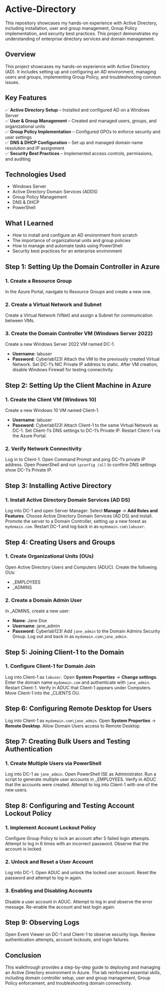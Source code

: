 # Active-Directory
This repository showcases my hands-on experience with Active Directory, including installation, user and group management, Group Policy implementation, and security best practices. This project demonstrates my understanding of enterprise directory services and domain management.

## Overview  
This project showcases my hands-on experience with Active Directory (AD). It includes setting up and configuring an AD environment, managing users and groups, implementing Group Policy, and troubleshooting common issues.  

## Key Features  
✅ **Active Directory Setup** – Installed and configured AD on a Windows Server  
✅ **User & Group Management** – Created and managed users, groups, and organizational units  
✅ **Group Policy Implementation** – Configured GPOs to enforce security and user settings  
✅ **DNS & DHCP Configuration** – Set up and managed domain name resolution and IP assignment  
✅ **Security Best Practices** – Implemented access controls, permissions, and auditing  

## Technologies Used  
- Windows Server  
- Active Directory Domain Services (ADDS)  
- Group Policy Management  
- DNS & DHCP  
- PowerShell  

## What I Learned  
- How to install and configure an AD environment from scratch  
- The importance of organizational units and group policies  
- How to manage and automate tasks using PowerShell  
- Security best practices for an enterprise environment  

## Step 1: Setting Up the Domain Controller in Azure

### 1. Create a Resource Group
In the Azure Portal, navigate to Resource Groups and create a new one.

### 2. Create a Virtual Network and Subnet
Create a Virtual Network (VNet) and assign a Subnet for communication between VMs.

### 3. Create the Domain Controller VM (Windows Server 2022)
Create a new Windows Server 2022 VM named DC-1.
- **Username**: labuser
- **Password**: Cyberlab123!
Attach the VM to the previously created Virtual Network.
Set DC-1’s NIC Private IP address to static.
After VM creation, disable Windows Firewall for testing connectivity.

## Step 2: Setting Up the Client Machine in Azure

### 1. Create the Client VM (Windows 10)
Create a new Windows 10 VM named Client-1.
- **Username**: labuser
- **Password**: Cyberlab123!
Attach Client-1 to the same Virtual Network as DC-1.
Set Client-1’s DNS settings to DC-1’s Private IP.
Restart Client-1 via the Azure Portal.

### 2. Verify Network Connectivity
Log in to Client-1.
Open Command Prompt and ping DC-1’s private IP address.
Open PowerShell and run `ipconfig /all` to confirm DNS settings show DC-1’s Private IP.

## Step 3: Installing Active Directory

### 1. Install Active Directory Domain Services (AD DS)
Log into DC-1 and open Server Manager.
Select **Manage** → **Add Roles and Features**.
Choose Active Directory Domain Services (AD DS) and install.
Promote the server to a Domain Controller, setting up a new forest as `mydomain.com`.
Restart DC-1 and log back in as `mydomain.com\labuser`.

## Step 4: Creating Users and Groups

### 1. Create Organizational Units (OUs)
Open Active Directory Users and Computers (ADUC).
Create the following OUs:
- _EMPLOYEES
- _ADMINS

### 2. Create a Domain Admin User
In _ADMINS, create a new user:
- **Name**: Jane Doe
- **Username**: jane_admin
- **Password**: Cyberlab123!
Add `jane_admin` to the Domain Admins Security Group.
Log out and back in as `mydomain.com\jane_admin`.

## Step 5: Joining Client-1 to the Domain

### 1. Configure Client-1 for Domain Join
Log into Client-1 as `labuser`.
Open **System Properties** → **Change settings**.
Enter the domain name `mydomain.com` and authenticate with `jane_admin`.
Restart Client-1.
Verify in ADUC that Client-1 appears under Computers.
Move Client-1 into the _CLIENTS OU.

## Step 6: Configuring Remote Desktop for Users
Log into Client-1 as `mydomain.com\jane_admin`.
Open **System Properties** → **Remote Desktop**.
Allow Domain Users access to Remote Desktop.

## Step 7: Creating Bulk Users and Testing Authentication

### 1. Create Multiple Users via PowerShell
Log into DC-1 as `jane_admin`.
Open PowerShell ISE as Administrator.
Run a script to generate multiple user accounts in _EMPLOYEES.
Verify in ADUC that the accounts were created.
Attempt to log into Client-1 with one of the new users.

## Step 8: Configuring and Testing Account Lockout Policy

### 1. Implement Account Lockout Policy
Configure Group Policy to lock an account after 5 failed login attempts.
Attempt to log in 6 times with an incorrect password.
Observe that the account is locked.

### 2. Unlock and Reset a User Account
Log into DC-1.
Open ADUC and unlock the locked user account.
Reset the password and attempt to log in again.

### 3. Enabling and Disabling Accounts
Disable a user account in ADUC.
Attempt to log in and observe the error message.
Re-enable the account and test login again.

## Step 9: Observing Logs
Open Event Viewer on DC-1 and Client-1 to observe security logs.
Review authentication attempts, account lockouts, and login failures.

## Conclusion
This walkthrough provides a step-by-step guide to deploying and managing an Active Directory environment in Azure. The lab reinforced essential skills, including domain controller setup, user and group management, Group Policy enforcement, and troubleshooting domain connectivity.

